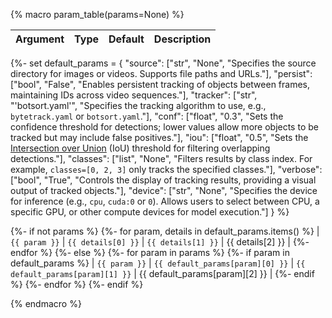 {% macro param_table(params=None) %}

| Argument | Type | Default | Description |
| -------- | ---- | ------- | ----------- |

{%- set default_params = {
    "source": ["str", "None", "Specifies the source directory for images or videos. Supports file paths and URLs."],
    "persist": ["bool", "False", "Enables persistent tracking of objects between frames, maintaining IDs across video sequences."],
    "tracker": ["str", "'botsort.yaml'", "Specifies the tracking algorithm to use, e.g., `bytetrack.yaml` or `botsort.yaml`."],
    "conf": ["float", "0.3", "Sets the confidence threshold for detections; lower values allow more objects to be tracked but may include false positives."],
    "iou": ["float", "0.5", "Sets the [Intersection over Union](https://www.ultralytics.com/glossary/intersection-over-union-iou) (IoU) threshold for filtering overlapping detections."],
    "classes": ["list", "None", "Filters results by class index. For example, `classes=[0, 2, 3]` only tracks the specified classes."],
    "verbose": ["bool", "True", "Controls the display of tracking results, providing a visual output of tracked objects."],
    "device": ["str", "None", "Specifies the device for inference (e.g., `cpu`, `cuda:0` or `0`). Allows users to select between CPU, a specific GPU, or other compute devices for model execution."]
} %}

{%- if not params %}
{%- for param, details in default_params.items() %}
| `{{ param }}` | `{{ details[0] }}` | `{{ details[1] }}` | {{ details[2] }} |
{%- endfor %}
{%- else %}
{%- for param in params %}
{%- if param in default_params %}
| `{{ param }}` | `{{ default_params[param][0] }}` | `{{ default_params[param][1] }}` | {{ default_params[param][2] }} |
{%- endif %}
{%- endfor %}
{%- endif %}

{% endmacro %}
